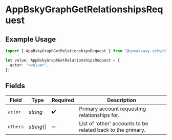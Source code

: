 # AppBskyGraphGetRelationshipsRequest

## Example Usage

```typescript
import { AppBskyGraphGetRelationshipsRequest } from "@speakeasy-sdks/bluesky/models/operations";

let value: AppBskyGraphGetRelationshipsRequest = {
  actor: "<value>",
};
```

## Fields

| Field                                                       | Type                                                        | Required                                                    | Description                                                 |
| ----------------------------------------------------------- | ----------------------------------------------------------- | ----------------------------------------------------------- | ----------------------------------------------------------- |
| `actor`                                                     | *string*                                                    | :heavy_check_mark:                                          | Primary account requesting relationships for.               |
| `others`                                                    | *string*[]                                                  | :heavy_minus_sign:                                          | List of 'other' accounts to be related back to the primary. |